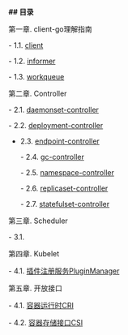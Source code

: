 **## 目录**

第一章. client-go理解指南

  \- 1.1. [client](/client-go/study-client.md)

  \- 1.2. [informer](/client-go/informer.md)

  \- 1.3. [workqueue](/client-go/workqueue.md)

第二章. Controller

  \- 2.1. [daemonset-controller](/controller/daemonset-controller.md)

  \- 2.2. [deployment-controller](/controller/deployment-controller.md)

- 2.3. [endpoint-controller](/controller/endpoint-controller.md)

  \- 2.4. [gc-controller](/controller/gc-controller.md)

  \- 2.5. [namespace-controller](/controller/namespace-controller.md)

  \- 2.6. [replicaset-controller](/controller/replicaset-controller.md)

  \- 2.7. [statefulset-controller](/controller/statefulset-controller.md)

第三章. Scheduler

  \- 3.1. 

第四章. Kubelet

  \- 4.1. [插件注册服务PluginManager](/kubelet/pluginmanager.md)

第五章. 开放接口

  \- 4.1.  [容器运行时CRI](/开放接口/CRI.md)

  \- 4.2.  [容器存储接口CSI](/开放接口/CSI.md)

